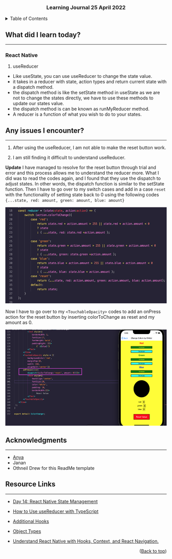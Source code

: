 <div id="top"></div>

<br />

<h3 align="center">Learning Journal 25 April 2022</h3>

<!-- TABLE OF CONTENTS -->
<details>
  <summary>Table of Contents</summary>
  <ul>
    <li><a href="#what-did-i-learn-today">What did I learn today?</a></li>
    <li><a href="#any-issues-i-encounter">Any issues I encounter?</a></li>
    <li><a href="#acknowledgments">Acknowledgments</a></li>
    <li><a href="#resource-links">Resource Links</a></li>
  </ul>
     
</details>

<!-- ABOUT THE PROJECT -->
## What did I learn today? ##
----
<!-- Type what you learnt here -->
### React Native ###

1. useReducer
  - Like useState, you can use useReducer to change the state value.
  - it takes in a reducer with state, action types and return current state with a dispatch method.
  - the dispatch method is like the setState method in useState as we are not to change the states directly, we have to use these methods to update our states value.
  - the dispatch method is can be known as runMyReducer method.
  - A reducer is a function of what you wish to do to your states.

## Any issues I encounter? ##
----
<!-- Type Your Issues Faced today Here -->
1. After using the useReducer, I am not able to make the reset button work.

2. I am still finding it difficult to understand useReducer.

**Update**
I have managed to resolve for the reset button through trial and error and this process allows me to understand the reducer more. 
What I did was to read the codes again, and I found that they use the dispatch to adjust states.
In other words, the dispatch function is similar to the setState function.
Then I have to go over to my switch cases and add in a case `reset` with the functionality of setting state back to 0 using the following codes `{...state, red: amount, green: amount, blue: amount}`

<img src='./img/switchCode.png' height = '300' />

Now I have to go over to my `<TouchableOpacity>` codes to add an onPress action for the reset button by inserting colorToChange as reset and my amount as 0.

<img src='./img/resetCode.png' height = '300' />

<!-- ACKNOWLEDGMENTS -->
## Acknowledgments ##
----
* [Anya](https://github.com/huanganya/react-native-starter)
* Janan
* Othneil Drew for this ReadMe template

<!-- Resource Links -->
## Resource Links ##
----
* [Day 14: React Native State Management](https://docs.google.com/document/d/1u2p6RYAXM0bIEpcq3QLcvNYzZqDFWO_BHsbyUvRAuXM/edit#heading=h.s6fqwt13dqgl)

* [How to Use useReducer with TypeScript](https://www.newline.co/@bespoyasov/how-to-use-usereducer-with-typescript--3918a332)

* [Additional Hooks](https://reactjs.org/docs/hooks-reference.html#usereducer)

* [Object Types](https://www.typescriptlang.org/docs/handbook/2/objects.html)

* [Understand React Native with Hooks, Context, and React Navigation.](https://nlbsg.udemy.com/course/the-complete-react-native-and-redux-course/learn/lecture/15706480#overview)

<p align="right">(<a href="#top">Back to top</a>)</p>

